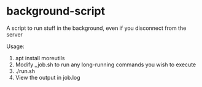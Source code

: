 # background-script
A script to run stuff in the background, even if you disconnect from the server

Usage:

1. apt install moreutils
2. Modify _job.sh to run any long-running commands you wish to execute
3. ./run.sh
4. View the output in job.log
